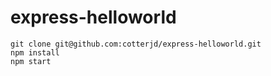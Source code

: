 # express-helloworld

`git clone git@github.com:cotterjd/express-helloworld.git`<br>
`npm install` <br>
`npm start`<br>
